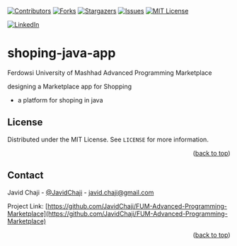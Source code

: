 <a name="readme-top"></a>


[![Contributors][contributors-shield]][contributors-url]
[![Forks][forks-shield]][forks-url]
[![Stargazers][stars-shield]][stars-url]
[![Issues][issues-shield]][issues-url]
[![MIT License][license-shield]][license-url]



[![LinkedIn][linkedin-shield]][javid-linkedin-url]

# shoping-java-app

Ferdowsi University of Mashhad Advanced Programming Marketplace

designing a Marketplace app for Shopping 
  - a platform for shoping in java



<!-- LICENSE -->
## License

Distributed under the MIT License. See `LICENSE` for more information.

<p align="right">(<a href="#readme-top">back to top</a>)</p>



<!-- CONTACT -->
## Contact

Javid Chaji - [@JavidChaji](https://x.com/JavidChaji) - javid.chaji@gmail.com

Project Link: [https://github.com/JavidChaji/FUM-Advanced-Programming-Marketplace](https://github.com/JavidChaji/FUM-Advanced-Programming-Marketplace)

<p align="right">(<a href="#readme-top">back to top</a>)</p>




<!-- MARKDOWN LINKS & IMAGES -->
<!-- https://www.markdownguide.org/basic-syntax/#reference-style-links -->
<!-- https://ileriayo.github.io/markdown-badges/ -->

<!-- Contributors -->
[contributors-shield]: https://img.shields.io/github/contributors/JavidChaji/FUM-Advanced-Programming-Marketplace.svg?style=for-the-badge

[contributors-url]: https://github.com/JavidChaji/FUM-Advanced-Programming-Marketplace/graphs/contributors

<!-- Forks -->
[forks-shield]: https://img.shields.io/github/forks/JavidChaji/FUM-Advanced-Programming-Marketplace.svg?style=for-the-badge

[forks-url]: https://github.com/JavidChaji/FUM-Advanced-Programming-Marketplace/network/members


<!-- Stars -->
[stars-shield]: https://img.shields.io/github/stars/JavidChaji/FUM-Advanced-Programming-Marketplace.svg?style=for-the-badge

[stars-url]: https://github.com/JavidChaji/FUM-Advanced-Programming-Marketplace/stargazers


<!-- Issues -->
[issues-shield]: https://img.shields.io/github/issues/JavidChaji/FUM-Advanced-Programming-Marketplace.svg?style=for-the-badge

[issues-url]: https://github.com/JavidChaji/FUM-Advanced-Programming-Marketplace/issues


<!-- License -->
[license-shield]: https://img.shields.io/github/license/JavidChaji/FUM-Advanced-Programming-Marketplace.svg?style=for-the-badge

[license-url]: https://github.com/JavidChaji/FUM-Advanced-Programming-Marketplace/blob/master/LICENSE


<!-- Linkedin -->
[linkedin-shield]: https://img.shields.io/badge/linkedin-%230077B5.svg?style=for-the-badge&logo=linkedin&logoColor=white

[javid-linkedin-url]: https://linkedin.com/in/javidchaji
